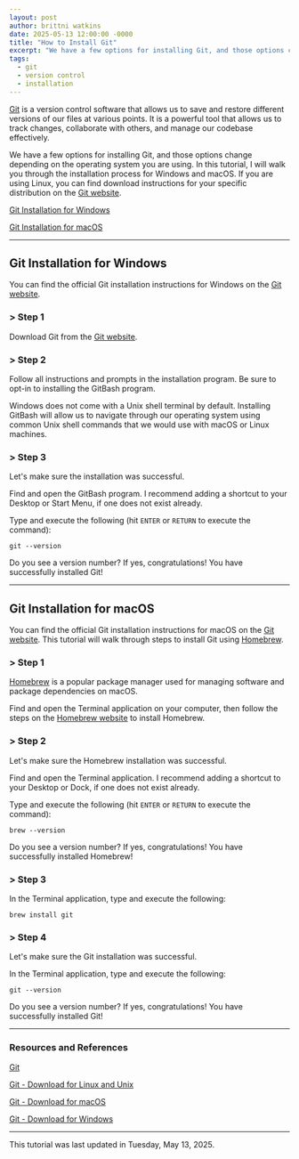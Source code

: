 ```yaml
---
layout: post
author: brittni watkins
date: 2025-05-13 12:00:00 -0000
title: "How to Install Git"
excerpt: "We have a few options for installing Git, and those options change depending on the operating system you are using.  In this tutorial, I will walk you through the installation process for Windows and macOS."
tags:
  - git
  - version control
  - installation
---
```


[Git](https://git-scm.com/) is a version control software that allows us to save and restore different versions of our files at various points. It is a powerful tool that allows us to track changes, collaborate with others, and manage our codebase effectively.

We have a few options for installing Git, and those options change depending on the operating system you are using.  In this tutorial, I will walk you through the installation process for Windows and macOS.  If you are using Linux, you can find download instructions for your specific distribution on the [Git website](https://git-scm.com/downloads/linux).

[Git Installation for Windows](#git-installation-for-windows)

[Git Installation for macOS](#git-installation-for-macos)

----

## Git Installation for Windows

You can find the official Git installation instructions for Windows on the [Git website](https://git-scm.com/downloads/win).

### > Step 1

Download Git from the [Git website](https://git-scm.com/downloads/win).

### > Step 2

Follow all instructions and prompts in the installation program.  Be sure to opt-in to installing the GitBash program. 

Windows does not come with a Unix shell terminal by default.  Installing GitBash will allow us to navigate through our operating system using common Unix shell commands that we would use with macOS or Linux machines.

### > Step 3

Let's make sure the installation was successful.

Find and open the GitBash program. I recommend adding a shortcut to your Desktop or Start Menu, if one does not exist already.

Type and execute the following (hit `ENTER` or `RETURN` to execute the command):

```shell
git --version
```

Do you see a version number? If yes, congratulations! You have successfully installed Git!

----

## Git Installation for macOS

You can find the official Git installation instructions for macOS on the [Git website](https://git-scm.com/downloads/mac).  This tutorial will walk through steps to install Git using [Homebrew](https://brew.sh/).

### > Step 1

[Homebrew](https://brew.sh/) is a popular package manager used for managing software and package dependencies on macOS.

Find and open the Terminal application on your computer, then follow the steps on the [Homebrew website](https://brew.sh/) to install Homebrew.

### > Step 2

Let's make sure the Homebrew installation was successful.

Find and open the Terminal application. I recommend adding a shortcut to your Desktop or Dock, if one does not exist already.

Type and execute the following (hit `ENTER` or `RETURN` to execute the command):

```shell
brew --version
```

Do you see a version number? If yes, congratulations! You have successfully installed Homebrew!

### > Step 3

In the Terminal application, type and execute the following:

```shell
brew install git
```

### > Step 4

Let's make sure the Git installation was successful.

In the Terminal application, type and execute the following:

```shell
git --version
```

Do you see a version number? If yes, congratulations! You have successfully installed Git!

----

### Resources and References

[Git](https://git-scm.com/)

[Git - Download for Linux and Unix](https://git-scm.com/downloads/linux)

[Git - Download for macOS](https://git-scm.com/downloads/mac)

[Git - Download for Windows](https://git-scm.com/downloads/win)

----

This tutorial was last updated in Tuesday, May 13, 2025.
